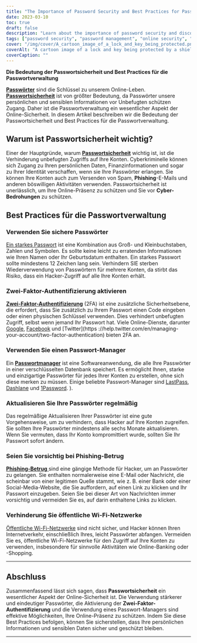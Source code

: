 ```yaml
---
title: "The Importance of Password Security and Best Practices for Password Management"
date: 2023-03-10
toc: true
draft: false
description: "Learn about the importance of password security and discover the best practices for password management to protect your personal information and online identity."
tags: ["password security", "password management", "online security", "cyber threats", "strong passwords", "two-factor authentication", "password manager", "data security", "identity theft", "phishing scams", "public Wi-Fi networks", "online privacy", "online safety", "digital security", "internet security", "cybersecurity", "data protection", "account security", "online accounts", "online protection"]
cover: "/img/cover/A_cartoon_image_of_a_lock_and_key_being_protected.png"
coverAlt: "A cartoon image of a lock and key being protected by a shield to represent password security and protection."
coverCaption: ""
---
```


 **Die Bedeutung der Passwortsicherheit und Best Practices für die Passwortverwaltung**  [**Passwörter**](https://simeononsecurity.ch/articles/the-importance-of-password-security-and-best-practices/) sind die Schlüssel zu unserem Online-Leben. [**Passwortsicherheit**](https://simeononsecurity.ch/articles/the-importance-of-password-security-and-best-practices/) ist von größter Bedeutung, da Passwörter unsere persönlichen und sensiblen Informationen vor Unbefugten schützen Zugang. Daher ist die Passwortverwaltung ein wesentlicher Aspekt der Online-Sicherheit. In diesem Artikel beschreiben wir die Bedeutung der Passwortsicherheit und Best Practices für die Passwortverwaltung.  ## Warum ist Passwortsicherheit wichtig?  Einer der Hauptgründe, warum [**Passwortsicherheit**](https://simeononsecurity.ch/articles/the-importance-of-password-security-and-best-practices/) wichtig ist, ist die Verhinderung unbefugten Zugriffs auf Ihre Konten. Cyberkriminelle können sich Zugang zu Ihren persönlichen Daten, Finanzinformationen und sogar zu Ihrer Identität verschaffen, wenn sie Ihre Passwörter erlangen. Sie können Ihre Konten auch zum Versenden von Spam, **Phishing**-E-Mails und anderen böswilligen Aktivitäten verwenden. Passwortsicherheit ist unerlässlich, um Ihre Online-Präsenz zu schützen und Sie vor **Cyber-Bedrohungen** zu schützen.  ## Best Practices für die Passwortverwaltung  ### Verwenden Sie sichere Passwörter  [Ein starkes Passwort](https://simeononsecurity.ch/articles/the-importance-of-password-security-and-best-practices/) ist eine Kombination aus Groß- und Kleinbuchstaben, Zahlen und Symbolen. Es sollte keine leicht zu erratenden Informationen wie Ihren Namen oder Ihr Geburtsdatum enthalten. Ein starkes Passwort sollte mindestens 12 Zeichen lang sein. Verhindern SIE sterben Wiederverwendung von Passwörtern für mehrere Konten, da stirbt das Risiko, dass ein Hacker-Zugriff auf alle Ihre Konten erhält.  ### Zwei-Faktor-Authentifizierung aktivieren  [**Zwei-Faktor-Authentifizierung**](https://simeononsecurity.ch/articles/what-are-the-diferent-arts-of-factors-in-mfa/) (2FA) ist eine zusätzliche Sicherheitsebene, die erfordert, dass Sie zusätzlich zu Ihrem Passwort einen Code eingeben oder einen physischen Schlüssel verwenden. Dies verhindert unbefugten Zugriff, selbst wenn jemand Ihr Passwort hat. Viele Online-Dienste, darunter [Google](https://www.google.com/landing/2step/), [Facebook](https://www.facebook.com/help/148233965247823) und [Twitter](https ://help.twitter.com/en/managing-your-account/two-factor-authentication) bieten 2FA an.  ### Verwenden Sie einen Passwort-Manager  Ein [**Passwortmanager**](https://simeononsecurity.ch/articles/bitwarden-and-keepassxc-vs-the-rest/) ist eine Softwareanwendung, die alle Ihre Passwörter in einer verschlüsselten Datenbank speichert. Es ermöglicht Ihnen, starke und einzigartige Passwörter für jedes Ihrer Konten zu erstellen, ohne sich diese merken zu müssen. Einige beliebte Passwort-Manager sind [LastPass](https://www.lastpass.com/), [Dashlane](https://www.dashlane.com/) und [1Password](https://1password.com/ ). ).  ### Aktualisieren Sie Ihre Passwörter regelmäßig  Das regelmäßige Aktualisieren Ihrer Passwörter ist eine gute Vorgehensweise, um zu verhindern, dass Hacker auf Ihre Konten zugreifen. Sie sollten Ihre Passwörter mindestens alle sechs Monate aktualisieren. Wenn Sie vermuten, dass Ihr Konto kompromittiert wurde, sollten Sie Ihr Passwort sofort ändern.  ### Seien Sie vorsichtig bei Phishing-Betrug  [**Phishing-Betrug** ](https://simeononsecurity.ch/articles/how-to-identify-phishing/)sind eine gängige Methode für Hacker, um an Passwörter zu gelangen. Sie enthalten normalerweise eine E-Mail oder Nachricht, die scheinbar von einer legitimen Quelle stammt, wie z. B. einer Bank oder einer Social-Media-Website, die Sie auffordern, auf einen Link zu klicken und Ihr Passwort einzugeben. Seien Sie bei dieser Art von Nachrichten immer vorsichtig und vermeiden Sie es, auf darin enthaltene Links zu klicken.  ### Verhinderung Sie öffentliche Wi-Fi-Netzwerke  [Öffentliche Wi-Fi-Netzwerke](https://simeononsecurity.ch/articles/how-to-secure-your-wireless-network-against-hacking/) sind nicht sicher, und Hacker können Ihren Internetverkehr, einschließlich Ihres, leicht Passwörter abfangen. Vermeiden Sie es, öffentliche Wi-Fi-Netzwerke für den Zugriff auf Ihre Konten zu verwenden, insbesondere für sinnvolle Aktivitäten wie Online-Banking oder -Shopping.  ______   ## Abschluss  Zusammenfassend lässt sich sagen, dass **Passwortsicherheit** ein wesentlicher Aspekt der Online-Sicherheit ist. Die Verwendung stärkerer und eindeutiger Passwörter, die Aktivierung der **Zwei-Faktor-Authentifizierung** und die Verwendung eines Passwort-Managers sind effektive Möglichkeiten, Ihre Online-Präsenz zu schützen. Indem Sie diese Best Practices befolgen, können Sie sicherstellen, dass Ihre persönlichen Informationen und sensiblen Daten sicher und geschützt bleiben.  ______